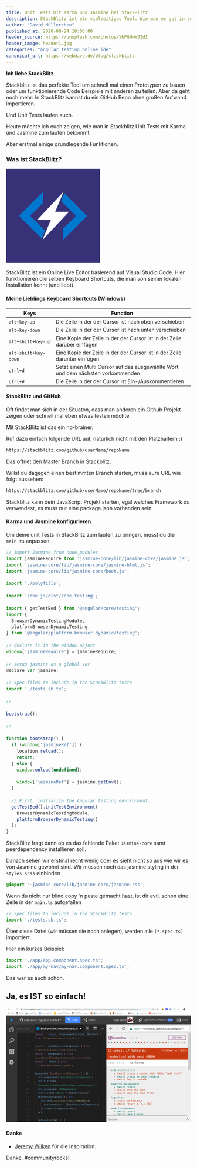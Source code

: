 ```yaml
---
title: Unit Tests mit Karma und Jasmine bei StackBlitz
description: StackBlitz ist ein vielseitiges Tool. Wie man es gut in seinen Alltag einbinden kann und welche Möglichkeiten es für Unit Tests mit Karma und Jasmine gibt erzählt dir David heute in diesem Artikel.
author: "David Müllerchen"
published_at: 2020-08-24 10:00:00
header_source: https://unsplash.com/photos/YbPGHwWJIdI
header_image: header1.jpg
categories: "angular testing online ide"
canonical_url: https://webdave.de/blog/stackblitz
---
```


<strong>Ich liebe StackBlitz</strong>

Stackblitz ist das perfekte Tool um schnell mal einen Prototypen zu bauen oder um funktionierende Code Beispiele mit anderen zu teilen. Aber da geht noch mehr: In StackBlitz kannst du ein GitHub Repo ohne großen Aufwand importieren.

Und Unit Tests laufen auch.

Heute möchte ich euch zeigen, wie man in Stackblitz Unit Tests mit Karma und Jasmine zum laufen bekommt.

Aber erstmal einige grundlegende Funktionen.

### Was ist StackBlitz?

![StackBlitz](stackblitz.png)

StackBlitz ist ein Online Live Editor basierend auf Visual Studio Code. Hier funktionieren die selben Keyboard Shortcuts, die man von seiner lokalen Installation kennt (und liebt).

#### Meine Lieblings Keyboard Shortcuts (Windows)

| Keys                            | Function                                                                        |
| ------------------------------- | ------------------------------------------------------------------------------- |
| <code>alt+key-up</code>         | Die Zeile in der der Cursor ist nach oben verschieben                           |
| <code>alt+key-down</code>       | Die Zeile in der der Cursor ist nach unten verschieben                          |
| <code>alt+shift+key-up</code>   | Eine Kopie der Zeile in der der Cursor ist in der Zeile darüber einfügen        |
| <code>alt+shift+key-down</code> | Eine Kopie der Zeile in der der Cursor ist in der Zeile darunter einfügen       |
| <code>ctrl+d</code>             | Setzt einen Multi Cursor auf das ausgewählte Wort und dem nächsten vorkommenden |
| <code>ctrl+#</code>             | Die Zeile in der der Cursor ist Ein-/Auskommentieren                            |

#### StackBlitz und GitHub

Oft findet man sich in der Situaton, dass man anderen ein Github Projekt zeigen oder schnell mal eben etwas testen möchte.

Mit StackBlitz ist das ein no-brainer.

Ruf dazu einfach folgende URL auf, natürlich nicht mit den Platzhaltern ;)

```bash
https://stackblitz.com/github/userName/repoName
```

Das öffnet den Master Branch in Stackblitz.

Willst du dagegen einen bestimmten Branch starten, muss eure URL wie folgt aussehen:

```bash
https://stackblitz.com/github/userName/repoName/tree/branch
```

Stackblitz kann dein JavaScript Projekt starten, egal welches Framework du verwendest, es muss nur eine package.json vorhanden sein.

#### Karma und Jasmine konfigurieren

Um deine unit Tests in StackBlitz zum laufen zu bringen, musst du die <code>main.ts</code> anpassen.

```javascript
// Import Jasmine from node_modules
import jasmineRequire from 'jasmine-core/lib/jasmine-core/jasmine.js';
import 'jasmine-core/lib/jasmine-core/jasmine-html.js';
import 'jasmine-core/lib/jasmine-core/boot.js';

import './polyfills';

import 'zone.js/dist/zone-testing';

import { getTestBed } from '@angular/core/testing';
import {
  BrowserDynamicTestingModule,
  platformBrowserDynamicTesting
} from '@angular/platform-browser-dynamic/testing';

// declare it in the window object
window['jasmineRequire'] = jasmineRequire;

// setup jasmine as a global var
declare var jasmine;

// Spec files to include in the StackBlitz tests
import './tests.sb.ts';

//

bootstrap();

//

function bootstrap() {
  if (window['jasmineRef']) {
    location.reload();
    return;
  } else {
    window.onload(undefined);

    window['jasmineRef'] = jasmine.getEnv();
  }

  // First, initialize the Angular testing environment.
  getTestBed().initTestEnvironment(
    BrowserDynamicTestingModule,
    platformBrowserDynamicTesting()
  );
}
```

StackBlitz fragt dann ob es das fehlende Paket <code>Jasmine-core</code> samt peerdependency installieren soll.

Danach sehen wir erstmal recht wenig oder es sieht nicht so aus wie wir es von Jasmine gewohnt sind.
Wir müssen noch das jasmine styling in der <code>styles.scss</code> einbinden

```css
@import '~jasmine-core/lib/jasmine-core/jasmine.css';
```

Wenn du nicht nur blind copy 'n paste gemacht hast, ist dir evtl. schon eine Zeile in der <code>main.ts</code> aufgefallen

```javascript
// Spec files to include in the StackBlitz tests
import './tests.sb.ts';
```

Über diese Datei (wir müssen sie noch anlegen), werden alle <code>(\*.spec.ts)</code> importiert.

Hier ein kurzes Beispiel:

```javascript
import './app/app.component.spec.ts';
import './app/my-nav/my-nav.component.spec.ts';
```

Das war es auch schon.

## Ja, es IST so einfach!

![StackBlitz2](stackblitz-2.png)

#### Danke

- <a href="https://twitter.com/gnomeontherun"  target="_blank">Jeremy Wilken</a> für die Inspiration.

Danke. #communityrocks!
